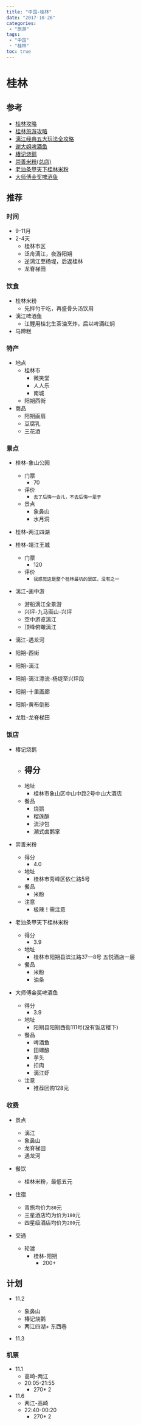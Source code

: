 ```yaml
---
title: "中国-桂林"
date: "2017-10-26"
categories:
 - "旅游"
tags:
 - "中国"
 - "桂林"
toc: true
---
```



# 桂林

## 参考
- [桂林攻略](http://www.mafengwo.cn/baike/10095_947.html)
- [桂林旅游攻略](https://zhuanlan.zhihu.com/p/26183737)
- [漓江经典五大玩法全攻略](http://www.mafengwo.cn/gonglve/ziyouxing/495.html)
- [谢大姐啤酒鱼](http://www.mafengwo.cn/poi/3253.html)
- [椿记烧鹅](http://www.mafengwo.cn/poi/7346.html)
- [崇善米粉(总店)](http://www.mafengwo.cn/poi/3713.html)
- [老油条甲天下桂林米粉](http://www.mafengwo.cn/poi/5429702.html)
- [大师傅金奖啤酒鱼](http://www.mafengwo.cn/poi/6905959.html)



## 推荐
### 时间
- 9-11月
- 2-4天
    - 桂林市区
    - 泛舟漓江，夜游阳朔
    - 逆漓江至杨堤，后返桂林
    - 龙脊梯田


### 饮食
- 桂林米粉
    - 先拌匀干吃，再盛骨头汤饮用
- 漓江啤酒鱼
    - 江鲤用桂北生茶油烹炸，后以啤酒红焖
- 马蹄糕

### 特产
- 地点
    - 桂林市
        - 微笑堂
        - 人人乐
        - 南城
    - 阳朔西街
- 商品
    - 阳朔画扇
    - 豆腐乳
    - 三花酒

### 景点
- 桂林-象山公园
    - 门票
        - 70
    - 评价
        - `去了后悔一会儿，不去后悔一辈子`
    - 景点
        - 象鼻山
        - 水月洞
- 桂林-两江四湖
- 桂林-靖江王城
    - 门票
        - 120
    - 评价
        - `我感觉这是整个桂林最坑的景区，没有之一`


- 漓江-画中游
    - 游船漓江全景游
    - 兴坪-九马画山-兴坪
    - 空中游览漓江
    - 顶峰俯瞰漓江

- 漓江-遇龙河

- 阳朔-西街
- 阳朔-漓江
- 阳朔-漓江漂流-杨堤至兴坪段
- 阳朔-十里画廊
- 阳朔-黄布倒影

- 龙胜-龙脊梯田

### 饭店

- 椿记烧鹅
    - 得分
        -
    - 地址
        - 桂林市象山区中山中路2号中山大酒店
    - 餐品
        - 烧鹅
        - 榴莲酥
        - 流沙包
        - 潮式卤鹅掌

- 崇善米粉
    - 得分
        - 4.0
    - 地址
        - 桂林市秀峰区依仁路5号
    - 餐品
        - 米粉
    - 注意
        - 极辣！需注意

- 老油条甲天下桂林米粉
    - 得分
        - 3.9
    - 地址
        - 桂林市阳朔县滨江路37—8号 五悦酒店一层
    - 餐品
        - 米粉
        - 油条

- 大师傅金奖啤酒鱼
    - 得分
        - 3.9
    - 地址
        - 阳朔县阳朔西街111号(没有饭店楼下)
    - 餐品
        - 啤酒鱼
        - 田螺酿
        - 芋头
        - 扣肉
        - 漓江虾
    - 注意
        - 推荐团购128元


### 收费
- 景点
    - 漓江
    - 象鼻山
    - 龙脊梯田
    - 遇龙河

- 餐饮
    - 桂林米粉，最低五元

- 住宿

    - 青旅均价为`80`元
    - 三星酒店均为价为`180`元
    - 四星级酒店均价为`280`元

- 交通
    - 轮渡
        - 桂林-阳朔
            - 200+

## 计划
- 11.2
    - 象鼻山
    - 椿记烧鹅
    - 两江四湖+ 东西巷

- 11.3

### 机票
- 11.1
    - 高崎-两江
    - 20:05-21:55
        - 270* 2
- 11.6
    - 两江-高崎
    - 22:40-00:20
        - 270* 2
